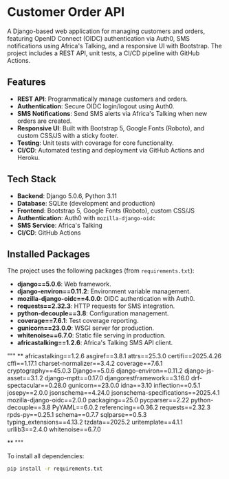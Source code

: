 # Customer Order API

A Django-based web application for managing customers and orders, featuring OpenID Connect (OIDC) authentication via Auth0, SMS notifications using Africa's Talking, and a responsive UI with Bootstrap. The project includes a REST API, unit tests, a CI/CD pipeline with GitHub Actions.

## Features
- **REST API**: Programmatically manage customers and orders.
- **Authentication**: Secure OIDC login/logout using Auth0.
- **SMS Notifications**: Send SMS alerts via Africa's Talking when new orders are created.
- **Responsive UI**: Built with Bootstrap 5, Google Fonts (Roboto), and custom CSS/JS with a sticky footer.
- **Testing**: Unit tests with coverage for core functionality.
- **CI/CD**: Automated testing and deployment via GitHub Actions and Heroku.

## Tech Stack
- **Backend**: Django 5.0.6, Python 3.11
- **Database**: SQLite (development and production)
- **Frontend**: Bootstrap 5, Google Fonts (Roboto), custom CSS/JS
- **Authentication**: Auth0 with `mozilla-django-oidc`
- **SMS Service**: Africa's Talking
- **CI/CD**: GitHub Actions

## Installed Packages
The project uses the following packages (from `requirements.txt`):
- **django==5.0.6**: Web framework.
- **django-environ==0.11.2**: Environment variable management.
- **mozilla-django-oidc==4.0.0**: OIDC authentication with Auth0.
- **requests==2.32.3**: HTTP requests for SMS integration.
- **python-decouple==3.8**: Configuration management.
- **coverage==7.6.1**: Test coverage reporting.
- **gunicorn==23.0.0**: WSGI server for production.
- **whitenoise==6.7.0**: Static file serving in production.
- **africastalking==1.2.6**: Africa's Talking SMS API client.

"""
**
africastalking==1.2.6
asgiref==3.8.1
attrs==25.3.0
certifi==2025.4.26
cffi==1.17.1
charset-normalizer==3.4.2
coverage==7.6.1
cryptography==45.0.3
Django==5.0.6
django-environ==0.11.2
django-js-asset==3.1.2
django-mptt==0.17.0
djangorestframework==3.16.0
drf-spectacular==0.28.0
gunicorn==23.0.0
idna==3.10
inflection==0.5.1
josepy==2.0.0
jsonschema==4.24.0
jsonschema-specifications==2025.4.1
mozilla-django-oidc==2.0.0
packaging==25.0
pycparser==2.22
python-decouple==3.8
PyYAML==6.0.2
referencing==0.36.2
requests==2.32.3
rpds-py==0.25.1
schema==0.7.7
sqlparse==0.5.3
typing_extensions==4.13.2
tzdata==2025.2
uritemplate==4.1.1
urllib3==2.4.0
whitenoise==6.7.0

**
"""

To install all dependencies:
```bash
pip install -r requirements.txt